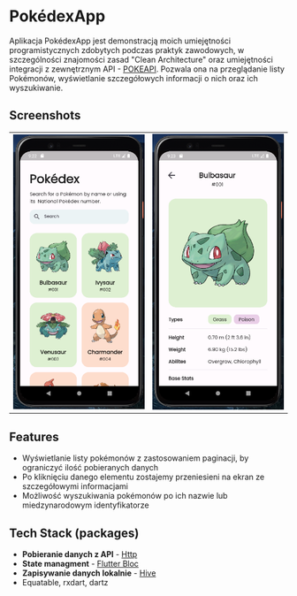 
# PokédexApp

Aplikacja PokédexApp jest demonstracją moich umiejętności programistycznych zdobytych podczas praktyk zawodowych, w szczególności znajomości zasad "Clean Architecture" oraz umiejętności integracji z zewnętrznym API - [POKEAPI](https://pokeapi.co/). Pozwala ona na przeglądanie listy Pokémonów, wyświetlanie szczegółowych informacji o nich oraz ich wyszukiwanie.


## Screenshots

|  |  |
|:---:|:---:|
| ![App Screenshot](readme_assets/screenshot1.png) | ![App Screenshot](readme_assets/screenshot2.png) |


## Features

- Wyświetlanie listy pokémonów z zastosowaniem paginacji, by ograniczyć ilość pobieranych danych 
- Po kliknięciu danego elementu zostajemy przeniesieni na ekran ze szczegółowymi informacjami
- Możliwość wyszukiwania pokémonów po ich nazwie lub miedzynarodowym identyfikatorze


## Tech Stack (packages)

 - **Pobieranie danych z API** - [Http](https://pub.dev/packages/http)
 - **State managment** - [Flutter Bloc](https://pub.dev/packages/flutter_bloc)
 - **Zapisywanie danych lokalnie** - [Hive](https://pub.dev/packages/hive)
 - Equatable, rxdart, dartz
